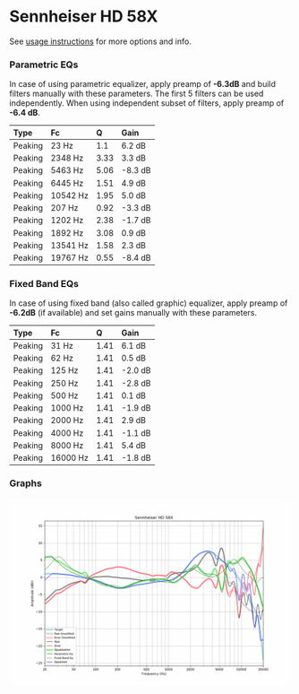 # Sennheiser HD 58X
See [usage instructions](https://github.com/jaakkopasanen/AutoEq#usage) for more options and info.

### Parametric EQs
In case of using parametric equalizer, apply preamp of **-6.3dB** and build filters manually
with these parameters. The first 5 filters can be used independently.
When using independent subset of filters, apply preamp of **-6.4 dB**.

| Type    | Fc       |    Q | Gain    |
|:--------|:---------|:-----|:--------|
| Peaking | 23 Hz    | 1.1  | 6.2 dB  |
| Peaking | 2348 Hz  | 3.33 | 3.3 dB  |
| Peaking | 5463 Hz  | 5.06 | -8.3 dB |
| Peaking | 6445 Hz  | 1.51 | 4.9 dB  |
| Peaking | 10542 Hz | 1.95 | 5.0 dB  |
| Peaking | 207 Hz   | 0.92 | -3.3 dB |
| Peaking | 1202 Hz  | 2.38 | -1.7 dB |
| Peaking | 1892 Hz  | 3.08 | 0.9 dB  |
| Peaking | 13541 Hz | 1.58 | 2.3 dB  |
| Peaking | 19767 Hz | 0.55 | -8.4 dB |

### Fixed Band EQs
In case of using fixed band (also called graphic) equalizer, apply preamp of **-6.2dB**
(if available) and set gains manually with these parameters.

| Type    | Fc       |    Q | Gain    |
|:--------|:---------|:-----|:--------|
| Peaking | 31 Hz    | 1.41 | 6.1 dB  |
| Peaking | 62 Hz    | 1.41 | 0.5 dB  |
| Peaking | 125 Hz   | 1.41 | -2.0 dB |
| Peaking | 250 Hz   | 1.41 | -2.8 dB |
| Peaking | 500 Hz   | 1.41 | 0.1 dB  |
| Peaking | 1000 Hz  | 1.41 | -1.9 dB |
| Peaking | 2000 Hz  | 1.41 | 2.9 dB  |
| Peaking | 4000 Hz  | 1.41 | -1.1 dB |
| Peaking | 8000 Hz  | 1.41 | 5.4 dB  |
| Peaking | 16000 Hz | 1.41 | -1.8 dB |

### Graphs
![](./Sennheiser%20HD%2058X.png)